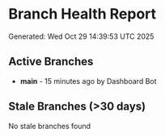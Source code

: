 # Branch Health Report
Generated: Wed Oct 29 14:39:53 UTC 2025

## Active Branches
- **main** - 15 minutes ago by Dashboard Bot

## Stale Branches (>30 days)
No stale branches found
